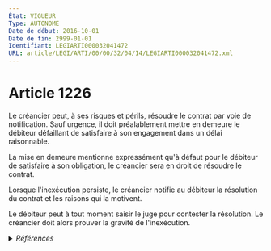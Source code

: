 ```yaml
---
État: VIGUEUR
Type: AUTONOME
Date de début: 2016-10-01
Date de fin: 2999-01-01
Identifiant: LEGIARTI000032041472
URL: article/LEGI/ARTI/00/00/32/04/14/LEGIARTI000032041472.xml
---
```


<h1>Article 1226</h1>

Le créancier peut, à ses risques et périls, résoudre le contrat par voie de
notification. Sauf urgence, il doit préalablement mettre en demeure le débiteur
défaillant de satisfaire à son engagement dans un délai raisonnable.<br />

La mise en demeure mentionne expressément qu'à défaut pour le débiteur de
satisfaire à son obligation, le créancier sera en droit de résoudre le
contrat.<br />

Lorsque l'inexécution persiste, le créancier notifie au débiteur la résolution
du contrat et les raisons qui la motivent.<br />

Le débiteur peut à tout moment saisir le juge pour contester la résolution. Le
créancier doit alors prouver la gravité de l'inexécution.


<details>
  <summary><em>Références</em></summary>

  <h2>Articles faisant référence à l'article</h2>
  
  <ul>
    <li>
      <a href="https://legal.tricoteuses.fr//redirection/LEGIARTI000032006591?vers=git&vers=legifrance">Ordonnance n° 2016-131 du 10 février 2016 portant réforme du droit des contrats, du régime général et de la preuve des obligations - article 2 ENTIEREMENT_MODIF</a> MODIFIE source
    </li>
  </ul>
  
  <h2>Références faites par l'article</h2>
  
  <ul>
    <li>
      2016-02-10 MODIFIE cible <a href="https://legal.tricoteuses.fr//redirection/LEGIARTI000032006591?vers=git&vers=legifrance">Ordonnance n° 2016-131 du 10 février 2016 portant réforme du droit des contrats, du régime général et de la preuve des obligations - article 2 ENTIEREMENT_MODIF</a>
    </li>
    <li>
      2999-01-01 CONCORDANCE source <a href="https://legal.tricoteuses.fr//redirection/LEGIARTI000006436635?vers=git&vers=legifrance">Code civil - article 1184 AUTONOME MODIFIE, en vigueur du 1804-03-21 au 2016-10-01</a>
    </li>
    <li>
      2999-01-01 CITATION cible <a href="https://legal.tricoteuses.fr//redirection/LEGIARTI000031013901?vers=git&vers=legifrance">Code du travail - article L5125-2 AUTONOME MODIFIE, en vigueur du 2015-08-08 au 2016-10-01</a>
    </li>
    <li>
      CODIFICATION source Loi 1804-02-07
    </li>
  </ul>
</details>

